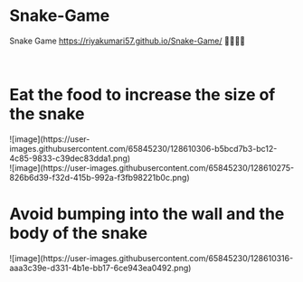 # Snake-Game
Snake Game
https://riyakumari57.github.io/Snake-Game/ 👀👾🐍🐍
<!-- 
![image](https://user-images.githubusercontent.com/65845230/128610228-b3838b5c-f40f-451c-b671-adba1a3fc36a.png) -->
</br>
<h1><b> Eat the food to increase the size of the snake </b></h1>
![image](https://user-images.githubusercontent.com/65845230/128610306-b5bcd7b3-bc12-4c85-9833-c39dec83dda1.png)
</br>
![image](https://user-images.githubusercontent.com/65845230/128610275-826b6d39-f32d-415b-992a-f3fb98221b0c.png)
</br>
<h1><b> Avoid bumping into the wall and the body of the snake </b></h1>
![image](https://user-images.githubusercontent.com/65845230/128610316-aaa3c39e-d331-4b1e-bb17-6ce943ea0492.png)


